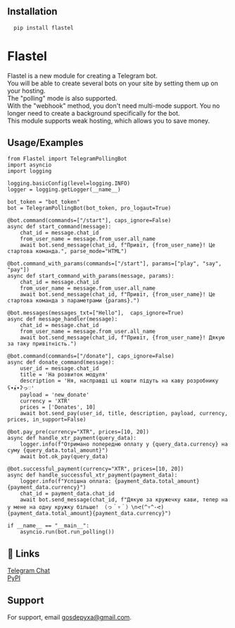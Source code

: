 
## Installation

```bash
  pip install flastel
```
    

# Flastel
Flastel is a new module for creating a Telegram bot.    
    You will be able to create several bots on your site by setting them up on your hosting.    
    The "polling" mode is also supported.   
    With the "webhook" method, you don't need multi-mode support.
    You no longer need to create a background specifically for the bot.     
    This module supports weak hosting, which allows you to save money. 




## Usage/Examples

```
from Flastel import TelegramPollingBot
import asyncio
import logging

logging.basicConfig(level=logging.INFO)
logger = logging.getLogger(__name__)

bot_token = "bot_token"
bot = TelegramPollingBot(bot_token, pro_logaut=True)

@bot.command(commands=["/start"], caps_ignore=False)
async def start_command(message):
    chat_id = message.chat_id
    from_user_name = message.from_user.all_name
    await bot.send_message(chat_id, f"Привіт, {from_user_name}! Це стартова команда.", parse_mode="HTML")
    
@bot.command_with_params(commands=["/start"], params=["play", "say", "pay"])
async def start_command_with_params(message, params):
    chat_id = message.chat_id
    from_user_name = message.from_user.all_name
    await bot.send_message(chat_id, f"Привіт, {from_user_name}! Це стартова команда з параметрами {params}.")

@bot.messages(messages_txt=["Hello"],  caps_ignore=True)
async def message_handler(message):
    chat_id = message.chat_id
    from_user_name = message.from_user.all_name
    await bot.send_message(chat_id, f"Привіт, {from_user_name}! Дякую за таку привітність.")

@bot.command(commands=["/donate"], caps_ignore=False)
async def donate_command(message):
    user_id = message.chat_id
    title = 'На розвиток модуля'
    description = 'Ня, насправді ці кошти підуть на каву розробнику ʕ•́ᴥ•̀ʔっ♡'
    payload = 'new_donate'
    currency = 'XTR'
    prices = ['Donates', 10]
    await bot.send_pay(user_id, title, description, payload, currency, prices, in_support=False)

@bot.pay_pre(currency="XTR", prices=[10, 20])
async def handle_xtr_payment(query_data):
    logger.info(f"Отримано попередню оплату у {query_data.currency} на суму {query_data.total_amount}")
    await bot.ok_pay(query_data)

@bot.successful_payment(currency="XTR", prices=[10, 20])
async def handle_successful_xtr_payment(payment_data):
    logger.info(f"Успішна оплата: {payment_data.total_amount} {payment_data.currency}")
    chat_id = payment_data.chat_id
    await bot.send_message(chat_id, f"Дякую за кружечку кави, тепер на у мене на одну кружку більше! （っ＾▿＾）\nᕙ(^▿^-ᕙ) {payment_data.total_amount}{payment_data.currency}")

if __name__ == "__main__":
    asyncio.run(bot.run_polling())
```


## 🔗 Links
[Telegram Chat](https://t.me/Flastele)     
[PyPI](https://pypi.org/project/Flastel/)   


## Support

For support, email gosdepyxa@gmail.com.

